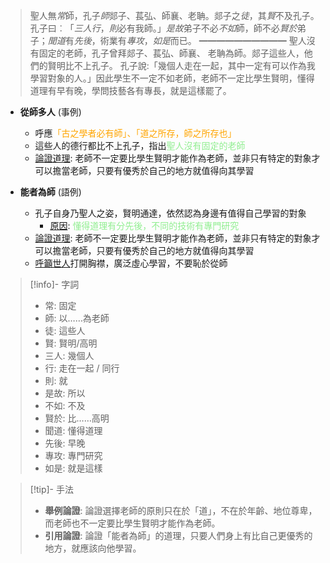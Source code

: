 > 聖人無*常*師，孔子*師*郯子、萇弘、師襄、老聃。郯子之*徒*，其*賢*不及孔子。孔子曰︰「*三人行*，*則*必有我師。」*是故*弟子不必*不如*師，師不必*賢於*弟子；*聞道*有*先後*，術業有*專攻*，*如是*而已。
> ━━━━━━━━━━
> 聖人沒有固定的老師，孔子曾拜郯子、萇弘、師襄、 老聃為師。郯子這些人，他們的賢明比不上孔子。 孔子說:「幾個人走在一起，其中一定有可以作為我學習對象的人。」因此學生不一定不如老師，老師不一定比學生賢明，懂得道理有早有晚，學問技藝各有專長，就是這樣罷了。

- **從師多人** (事例)
	- 呼應<span style="color: orange">「古之學者必有師」、「道之所存，師之所存也」</span>
	- 這些人的德行都比不上孔子，指出<span style="color: lightgreen">聖人沒有固定的老師</span>
	- <u>論證道理</u>: 老師不一定要比學生賢明才能作為老師，並非只有特定的對象才可以擔當老師，只要有優秀於自己的地方就值得向其學習

- **能者為師** (語例)
	- 孔子自身乃聖人之姿，賢明通達，依然認為身邊有值得自己學習的對象
		- <u>原因</u>: <span style="color: lightgreen">懂得道理有分先後，不同的技術有專門研究</span>
	- <u>論證道理</u>: 老師不一定要比學生賢明才能作為老師，並非只有特定的對象才可以擔當老師，只要有優秀於自己的地方就值得向其學習
    - <u>呼籲世人</u>打開胸襟，廣泛虛心學習，不要恥於從師

> [!info]- 字詞
> - 常: 固定
> - 師: 以……為老師
> - 徒: 這些人
> - 賢: 賢明/高明
> - 三人: 幾個人
> - 行: 走在一起 / 同行
> - 則: 就
> - 是故: 所以
> - 不如: 不及
> - 賢於: 比……高明
> - 聞道: 懂得道理 
> - 先後: 早晚
> - 專攻: 專門研究
> - 如是: 就是這樣

> [!tip]- 手法
> - **舉例論證**: 論證選擇老師的原則只在於「道」，不在於年齡、地位尊卑，而老師也不一定要比學生賢明才能作為老師。
> - **引用論證**: 論證「能者為師」的道理，只要人們身上有比自己更優秀的地方，就應該向他學習。

